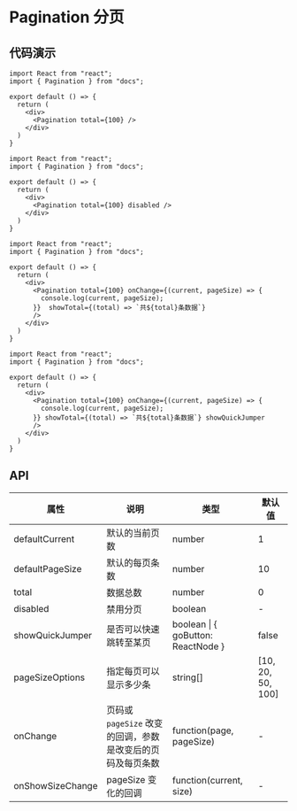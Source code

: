 # Pagination 分页

## 代码演示

```tsx
import React from "react";
import { Pagination } from "docs";

export default () => {
  return (
    <div>
      <Pagination total={100} />
    </div>
  )
}
```


```tsx
import React from "react";
import { Pagination } from "docs";

export default () => {
  return (
    <div>
      <Pagination total={100} disabled />
    </div>
  )
}
```


```tsx
import React from "react";
import { Pagination } from "docs";

export default () => {
  return (
    <div>
      <Pagination total={100} onChange={(current, pageSize) => {
        console.log(current, pageSize);
      }}  showTotal={(total) => `共${total}条数据`}
      />
    </div>
  )
}
```


```tsx
import React from "react";
import { Pagination } from "docs";

export default () => {
  return (
    <div>
      <Pagination total={100} onChange={(current, pageSize) => {
        console.log(current, pageSize);
      }} showTotal={(total) => `共${total}条数据`} showQuickJumper
      />
    </div>
  )
}
```

## API

| 属性             | 说明                                                       | 类型                               | 默认值            |
| ---------------- | ---------------------------------------------------------- | ---------------------------------- | ----------------- |
| defaultCurrent   | 默认的当前页数                                             | number                             | 1                 |
| defaultPageSize  | 默认的每页条数                                             | number                             | 10                |
| total            | 数据总数                                                   | number                             | 0                 |
| disabled         | 禁用分页                                                   | boolean                            | -                 |
| showQuickJumper  | 是否可以快速跳转至某页                                     | boolean \| { goButton: ReactNode } | false             |
| pageSizeOptions  | 指定每页可以显示多少条                                     | string[]                           | [10, 20, 50, 100] |
| onChange         | 页码或 `pageSize` 改变的回调，参数是改变后的页码及每页条数 | function(page, pageSize)           | -                 |
| onShowSizeChange | pageSize 变化的回调                                        | function(current, size)            | -                 |


